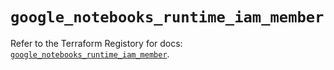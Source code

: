 # `google_notebooks_runtime_iam_member`

Refer to the Terraform Registory for docs: [`google_notebooks_runtime_iam_member`](https://www.terraform.io/docs/providers/google/r/notebooks_runtime_iam_member).
